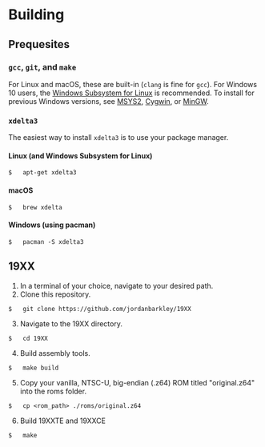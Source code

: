 # Building


## Prequesites
### `gcc`, `git`, and `make`
For Linux and macOS, these are built-in (`clang` is fine for `gcc`). For Windows 10 users, the [Windows Subsystem for Linux](https://docs.microsoft.com/en-us/windows/wsl/install-win10) is recommended. To install for previous Windows versions, see [MSYS2](https://www.msys2.org/), [Cygwin](https://www.cygwin.com/), or [MinGW](http://www.mingw.org/). 

### `xdelta3`
The easiest way to install `xdelta3` is to use your package manager.
#### Linux (and Windows Subsystem for Linux)
```
$   apt-get xdelta3
```

#### macOS
```
$   brew xdelta
```

#### Windows (using pacman)
```
$   pacman -S xdelta3
```

## 19XX
1. In a terminal of your choice, navigate to your desired path.
2. Clone this repository.
```
$   git clone https://github.com/jordanbarkley/19XX
```
3. Navigate to the 19XX directory.
```
$   cd 19XX
```

4. Build assembly tools.
```
$   make build
```

5. Copy your vanilla, NTSC-U, big-endian (.z64) ROM titled "original.z64" into the roms folder.
```
$   cp <rom_path> ./roms/original.z64
```

6. Build 19XXTE and 19XXCE
```
$   make
```
